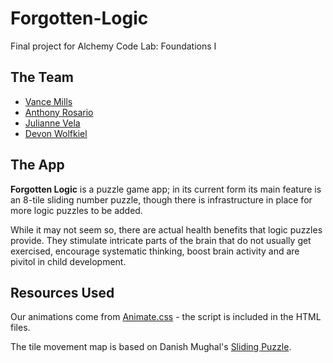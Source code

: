 # Forgotten-Logic
Final project for Alchemy Code Lab: Foundations I

## The Team
- [Vance Mills](https://github.com/Vance-M)
- [Anthony Rosario](https://github.com/Anthony-Rosario)
- [Julianne Vela](https://github.com/julianne-vela)
- [Devon Wolfkiel](https://github.com/devon-wolf)

## The App
**Forgotten Logic** is a puzzle game app; in its current form its main feature is an 8-tile sliding number puzzle, though there is infrastructure in place for more logic puzzles to be added.

While it may not seem so, there are actual health benefits that logic puzzles provide. They stimulate intricate parts of the brain that 
do not usually get exercised, encourage systematic thinking, boost brain activity and are pivitol in child development.

## Resources Used
Our animations come from [Animate.css](https://animate.style) - the script is included in the HTML files.

The tile movement map is based on Danish Mughal's [Sliding Puzzle](https://github.com/danishmughal/sliding-puzzle).
